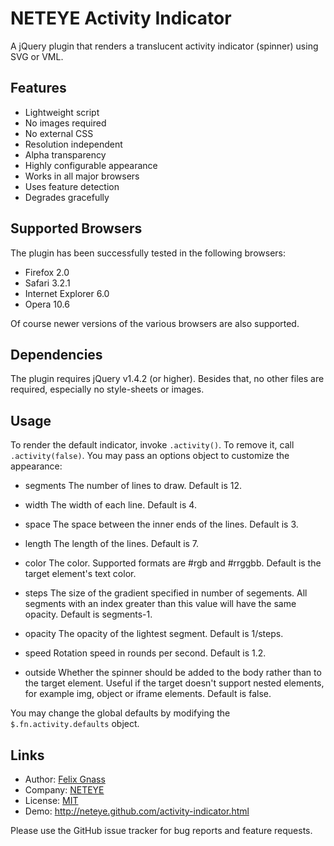 NETEYE Activity Indicator
=========================

A jQuery plugin that renders a translucent activity indicator (spinner)
using SVG or VML.

Features
--------

* Lightweight script
* No images required
* No external CSS
* Resolution independent
* Alpha transparency
* Highly configurable appearance
* Works in all major browsers
* Uses feature detection
* Degrades gracefully

Supported Browsers
------------------

The plugin has been successfully tested in the following browsers:

* Firefox 2.0
* Safari 3.2.1
* Internet Explorer 6.0
* Opera 10.6

Of course newer versions of the various browsers are also supported.

Dependencies
------------

The plugin requires jQuery v1.4.2 (or higher).
Besides that, no other files are required, especially no style-sheets
or images.

Usage
-----

To render the default indicator, invoke `.activity()`. To remove it, call
`.activity(false)`. You may pass an options object to customize the 
appearance:

 - segments
   The number of lines to draw. Default is 12.

 - width
   The width of each line. Default is 4.

 - space
   The space between the inner ends of the lines. Default is 3.

 - length
   The length of the lines. Default is 7.

 - color
   The color. Supported formats are #rgb and #rrggbb.
   Default is the target element's text color.

 - steps
   The size of the gradient specified in number of segements.
   All segments with an index greater than this value will
   have the same opacity. Default is segments-1.

 - opacity
   The opacity of the lightest segment. Default is 1/steps.

 - speed
   Rotation speed in rounds per second. Default is 1.2.

 - outside
   Whether the spinner should be added to the body rather than
   to the target element. Useful if the target doesn't support
   nested elements, for example img, object or iframe elements.
   Default is false.


You may change the global defaults by modifying the `$.fn.activity.defaults` object.

Links
-----

* Author:  [Felix Gnass](http://github.com/fgnass)
* Company: [NETEYE](http://neteye.de)
* License: [MIT](http://neteye.github.com/MIT-LICENSE.txt)
* Demo:    http://neteye.github.com/activity-indicator.html

Please use the GitHub issue tracker for bug reports and feature requests.
